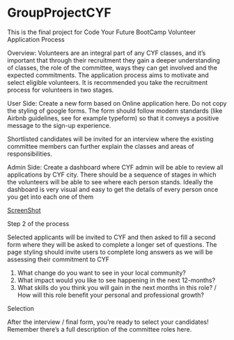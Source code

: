 # GroupProjectCYF

This is the final project for Code Your Future BootCamp
Volunteer Application Process

Overview:
Volunteers are an integral part of any CYF classes, and it’s important that through their recruitment they gain a deeper understanding of classes, the role of the committee, ways they can get involved and the expected commitments. The application process aims to motivate and select eligible volunteers. It is recommended you take the recruitment process for volunteers in two stages.

User Side:
Create a new form based on Online application here. Do not copy the styling of google forms. The form should follow modern standards (like Airbnb guidelines, see for example typeform) so that it conveys a positive message to the sign-up experience.

Shortlisted candidates will be invited for an interview where the existing committee members can further explain the classes and areas of responsibilities.

Admin Side:
Create a dashboard where CYF admin will be able to review all applications by CYF city. There should be a sequence of stages in which the volunteers will be able to see where each person stands. Ideally the dashboard is very visual and easy to get the details of every person once you get into each one of them

[ScreenShot](images/dashBoard.png)

Step 2 of the process

Selected applicants will be invited to CYF and then asked to fill a second form where they will be asked to complete a longer set of questions. The page styling should invite users to complete long answers as we will be assessing their commitment to CYF

1. What change do you want to see in your local community?
2. What impact would you like to see happening in the next 12-months?
3. What skills do you think you will gain in the next months in this role? / How will this role benefit your personal and professional growth?

Selection

After the interview / final form, you’re ready to select your candidates! Remember there’s a full description of the committee roles here.

